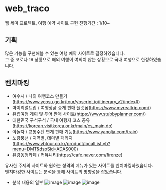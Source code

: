 # web_traco
웹 세미 프로젝트, 여행 예약 사이트 구현
진행기간 : 1/10~


## 기획
많은 기능을 구현해볼 수 있는 여행 예약 사이트로 결정하였습니다. <br>
그 중 코로나 19 상황으로 해외 여행이 여의치 않는 상황으로 국내 여행으로 한정하였습니다.

## 벤치마킹
* 여수시 / 나의 여행코스 만들기(https://www.yeosu.go.kr/tour/ybscript.io/itinerary_v2/index#)
* 마이리얼트립 / 여행상품 중개 판매 플랫폼(https://www.myrealtrip.com/)
* 유럽여행 계획 및 투어 판매 사이트(https://www.stubbyplanner.com/)
* 대한민국 구석구석 / 국내 여행지 코스 공유(https://korean.visitkorea.or.kr/main/cs_main.do)
* 야놀자 / 교통수단 연계 판매 기능(https://www.yanolja.com/train)
* 노랑풍선 / 지역별, 테마별 패키지(https://www.ybtour.co.kr/product/localList.yb?menu=DMT&dspSid=ADAS000)
* 유랑동행카페 / 커뮤니티(https://cafe.naver.com/firenze)

유사한 주제의 사이트와 원하는 성격의 메뉴가 있는 사이트를 벤치마킹하였습니다. <br>
벤치마킹한 사이트는 분석을 통해 사이트의 방향성을 잡았습니다.

* 분석 내용의 일부
![image](https://user-images.githubusercontent.com/95206325/150711943-5c2bdb47-3336-4a7d-a187-0777d56df473.png)
![image](https://user-images.githubusercontent.com/95206325/150711970-1c7b60c7-0e09-49d4-b0b5-8bf6eea855cd.png)
![image](https://user-images.githubusercontent.com/95206325/150712015-8126db02-5872-41e6-bdcb-bb491b36d7cc.png)
